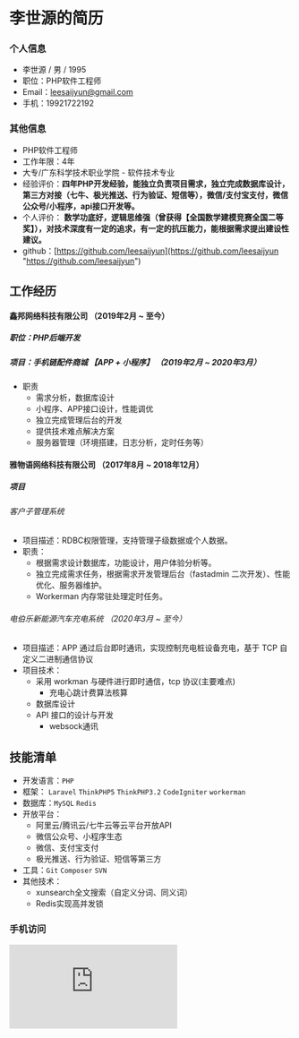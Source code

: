# 李世源的简历

### 个人信息
- 李世源  /  男  /  1995
- 职位：PHP软件工程师
- Email：leesaijyun@gmail.com
- 手机：19921722192

### 其他信息
- PHP软件工程师
- 工作年限：4年
- 大专/广东科学技术职业学院 - 软件技术专业
- 经验评价：**四年PHP开发经验，能独立负责项目需求，独立完成数据库设计，第三方对接（七牛、极光推送、行为验证、短信等），微信/支付宝支付，微信公众号/小程序，api接口开发等。**
- 个人评价： **数学功底好，逻辑思维强（曾获得【全国数学建模竞赛全国二等奖】），对技术深度有一定的追求，有一定的抗压能力，能根据需求提出建设性建议。**
- github：[https://github.com/leesaijyun](https://github.com/leesaijyun "https://github.com/leesaijyun")

## 工作经历
#### 鑫邦网络科技有限公司 （2019年2月 ~ 至今）
##### 职位：PHP后端开发

##### 项目：手机链配件商城 【APP + 小程序】 （2019年2月 ~ 2020年3月）
- 职责
	- 需求分析，数据库设计
	- 小程序、APP接口设计，性能调优
	- 独立完成管理后台的开发
	- 提供技术难点解决方案
	- 服务器管理（环境搭建，日志分析，定时任务等）


#### 雅物语网络科技有限公司 （2017年8月 ~ 2018年12月）
##### 项目
###### 客户子管理系统
- 项目描述：RDBC权限管理，支持管理子级数据或个人数据。
- 职责：
	- 根据需求设计数据库，功能设计，用户体验分析等。
	- 独立完成需求任务，根据需求开发管理后台（fastadmin 二次开发）、性能优化、服务器维护。
	- Workerman 内存常驻处理定时任务。


###### 电伯乐新能源汽车充电系统 （2020年3月 ~ 至今）
- 项目描述：APP 通过后台即时通讯，实现控制充电桩设备充电，基于 TCP 自定义二进制通信协议
- 项目技术：
	- 采用 workman 与硬件进行即时通信，tcp 协议(主要难点)
        - 充电心跳计费算法核算
	- 数据库设计
	- API 接口的设计与开发
        - websock通讯


## 技能清单
- 开发语言：`PHP`
- 框架： `Laravel` `ThinkPHP5` `ThinkPHP3.2` `CodeIgniter` `workerman`
- 数据库：`MySQL` `Redis`
- 开放平台：
	- 阿里云/腾讯云/七牛云等云平台开放API
	- 微信公众号、小程序生态
	- 微信、支付宝支付
	- 极光推送、行为验证、短信等第三方
- 工具：`Git` `Composer` `SVN`
- 其他技术：
	- xunsearch全文搜索（自定义分词、同义词）
	- Redis实现高并发锁

### 手机访问
![二维码访问](http://qr.topscan.com/api.php?text=https://leesaijyun.github.io/resume&w=150&m=10 "二维码访问")
